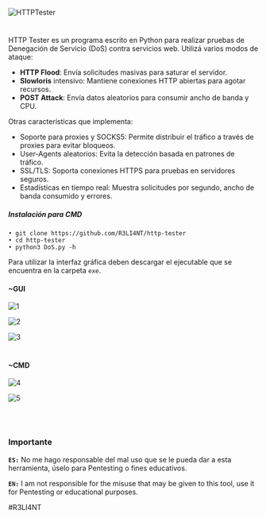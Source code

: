 ![HTTPTester](https://github.com/user-attachments/assets/12181966-eb42-44d0-ba2b-c95cbd4d7f7d)


<h1 align="center"></h1>

HTTP Tester es un programa escrito en Python para realizar pruebas de Denegación de Servicio (DoS) contra servicios web. Utilizá varios modos de ataque:

- **HTTP Flood**: Envía solicitudes masivas para saturar el servidor.
- **Slowloris** intensivo: Mantiene conexiones HTTP abiertas para agotar recursos.
- **POST Attack**: Envía datos aleatorios para consumir ancho de banda y CPU.

Otras características que implementa:

- Soporte para proxies y SOCKS5: Permite distribuir el tráfico a través de proxies para evitar bloqueos.
- User-Agents aleatorios: Evita la detección basada en patrones de tráfico.
- SSL/TLS: Soporta conexiones HTTPS para pruebas en servidores seguros.
- Estadísticas en tiempo real: Muestra solicitudes por segundo, ancho de banda consumido y errores.

##### Instalación para CMD
```
• git clone https://github.com/R3LI4NT/http-tester
• cd http-tester
• python3 DoS.py -h
```

Para utilizar la interfaz gráfica deben descargar el ejecutable que se encuentra en la carpeta `exe`.

#### ~GUI

![1](https://github.com/user-attachments/assets/2ccd2a58-397b-43e8-904a-0d203398608c)

![2](https://github.com/user-attachments/assets/fdcb84d8-3014-447a-b31b-204fb9daf684)

![3](https://github.com/user-attachments/assets/06de35d9-8650-490d-9f62-2887e2d22b34)

<h1 align="center"></h1>

#### ~CMD 

![4](https://github.com/user-attachments/assets/72f91e47-4568-448b-a5d7-5a3191d55bdf)

![5](https://github.com/user-attachments/assets/f77c981b-91ae-429f-bbf7-b732baee9093)


</br>

<h1 align="center"></h1>

### Importante

**`ES:`** No me hago responsable del mal uso que se le pueda dar a esta herramienta, úselo para Pentesting o fines educativos.

**`EN:`**  I am not responsible for the misuse that may be given to this tool, use it for Pentesting or educational purposes.

#R3LI4NT
